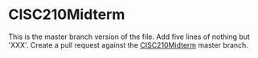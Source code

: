 # CISC210Midterm
This is the master branch version of the file.  Add five lines of nothing but 'XXX'.  Create a pull request against the [CISC210Midterm](https://github.com/stekylsha/CISC210Midterm) master branch.
